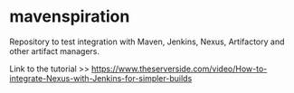 # mavenspiration
Repository to test integration with Maven, Jenkins, Nexus, Artifactory and other artifact managers.


Link to the tutorial >> https://www.theserverside.com/video/How-to-integrate-Nexus-with-Jenkins-for-simpler-builds
